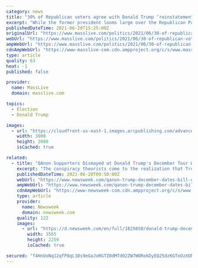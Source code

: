 ```yaml
---
category: news
title: "30% of Republican voters agree with Donald Trump ‘reinstatement’ conspiracy theory, poll shows"
excerpt: "While the former president looms large over the Republican Party and may run again in 2024, he will not be reinstated to office this year. Legal experts say the notion is pure fiction — a conspiracy theory promulgated by My Pillow CEO Mike Lindell that Trump has floated to confidants,"
publishedDateTime: 2021-06-20T15:25:00Z
originalUrl: "https://www.masslive.com/politics/2021/06/30-of-republican-voters-agree-with-donald-trump-reinstatement-conspiracy-theory-poll-shows.html"
webUrl: "https://www.masslive.com/politics/2021/06/30-of-republican-voters-agree-with-donald-trump-reinstatement-conspiracy-theory-poll-shows.html"
ampWebUrl: "https://www.masslive.com/politics/2021/06/30-of-republican-voters-agree-with-donald-trump-reinstatement-conspiracy-theory-poll-shows.html?outputType=amp"
cdnAmpWebUrl: "https://www-masslive-com.cdn.ampproject.org/c/s/www.masslive.com/politics/2021/06/30-of-republican-voters-agree-with-donald-trump-reinstatement-conspiracy-theory-poll-shows.html?outputType=amp"
type: article
quality: 63
heat: -1
published: false

provider:
  name: MassLive
  domain: masslive.com

topics:
  - Election
  - Donald Trump

images:
  - url: "https://cloudfront-us-east-1.images.arcpublishing.com/advancelocal/WY3I6ZTAW5GH3HIU3DR3W5OCR4.jpg"
    width: 3000
    height: 2088
    isCached: true

related:
  - title: "QAnon Supporters Dismayed at Donald Trump's December Tour With Bill O'Reilly"
    excerpt: "The conspiracy theorists come to the realization that Trump will not be president by end of the year if he is touring the country with former Fox News host."
    publishedDateTime: 2021-06-20T09:50:00Z
    webUrl: "https://www.newsweek.com/qanon-trump-december-dates-bill-oreilley-president-1602328"
    ampWebUrl: "https://www.newsweek.com/qanon-trump-december-dates-bill-oreilley-president-1602328?amp=1"
    cdnAmpWebUrl: "https://www-newsweek-com.cdn.ampproject.org/c/s/www.newsweek.com/qanon-trump-december-dates-bill-oreilley-president-1602328?amp=1"
    type: article
    provider:
      name: Newsweek
      domain: newsweek.com
    quality: 122
    images:
      - url: "https://d.newsweek.com/en/full/1825858/donald-trump-december-qanon.jpg"
        width: 3565
        height: 2259
        isCached: true

secured: "f4HnUoNq12qfP8qL1Ds9eGaJoRGTZ0dMTd02ZW7WORokDyEQ25dzKGToOzXUNtwXlXyCIogvUlaZGwcWGg8NuI4CtYHHtGFRgiSYOlgOnsk4PWR1l5EPvH2MszA5EIU1KbyEO8E+pty9XPNo4RKEZR/6sPCBYwjzrIM8DpXrm7fmQ+7H7/LqHWAIhW2l3nPpQNiy9m8m+4YUQEIc95dLuY2c1jTBXSSu962Arr10HB0/9HIxnalFwFntnIhv/eLyhdqfwOXyUP0OadA1rZZDLrjepvfavWto0FDaIfApmschswaYaYUeG6gkph5o1VT3dmlpm/Km76zR4gJwO8RKvXbZUeTYThfzllqV2Ta5JD0=;gEeBItSuEwUq9MGJuiygtA=="
---
```


